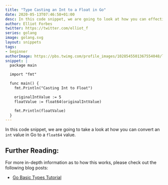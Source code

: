 ```yaml
---
title: "Type Casting an Int to a Float in Go"
date: 2020-05-13T07:46:58+01:00
desc: In this code snippet, we are going to look at how you can effectively cast an int in go to a float
author: Elliot Forbes
twitter: https://twitter.com/elliot_f
series: golang
image: golang.svg
layout: snippets
tags:
- beginner
authorImage: https://pbs.twimg.com/profile_images/1028545501367554048/lzr43cQv_400x400.jpg
snippet: |
  package main

  import "fmt"

  func main() {
    fmt.Println("Casting Int to Float")

    originalIntValue := 5
    floatValue := float64(originalIntValue)

    fmt.Println(floatValue)
  }
---
```


In this code snippet, we are going to take a look at how you can convert an `int` value in Go to a `float64` value.

## Further Reading:

For more in-depth information as to how this works, please check out the following blog posts:

* [Go Basic Types Tutorial](/golang/go-basic-types-tutorial/)